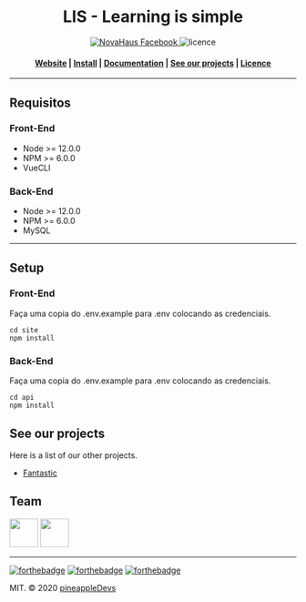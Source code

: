 <div align="center">
  <h1>LIS - Learning is simple</h1>
</div>

<div align="center">

  <a href="https://github.com/pineappleDevsBr/LIS/">
    <img src="https://img.shields.io/badge/facebook-like-blue"
      alt="NovaHaus Facebook" />
  </a>

  <a>
    <img src="https://img.shields.io/npm/l/halley.js"
    alt="licence" />
  </a>
</div>

<div align="center">
  <h4>
    <a href="https://novahaus.com.br" target="_blank">Website</a> |
    <a href="#installing">Install</a> |
    <a href="#components">Documentation</a> | 
    <a href="#components">See our projects</a> | 
    <a href="#components">Licence</a>
  </h4>
</div>

---

## Requisitos

### Front-End

* Node >= 12.0.0
* NPM >= 6.0.0
* VueCLI

### Back-End

* Node >= 12.0.0
* NPM >= 6.0.0
* MySQL 

---

## Setup

### Front-End

Faça uma copia do .env.example para .env colocando as credenciais.

```
cd site
npm install
```

### Back-End

Faça uma copia do .env.example para .env colocando as credenciais.

```
cd api
npm install
```

## See our projects
  Here is a list of our other projects.

  - [Fantastic](https://github.com/pineappleDevsBr/FanTastic)

## Team

<a href="https://sourcerer.io/leandrocesarr"><img src="https://avatars3.githubusercontent.com/u/36801789?v=4" height="50px" width="50px" alt=""/></a>
<a href="https://sourcerer.io/fernandosouzamarques"><img src="https://avatars2.githubusercontent.com/u/39650868?v=4" height="50px" width="50px" alt=""/></a>

<hr />

[![forthebadge](https://forthebadge.com/images/badges/built-with-love.svg)](https://forthebadge.com)
[![forthebadge](https://forthebadge.com/images/badges/built-by-developers.svg)](https://forthebadge.com)
[![forthebadge](https://forthebadge.com/images/badges/made-with-javascript.svg)](https://forthebadge.com)

MIT. © 2020 [pineappleDevs](pineappledevs.com)
